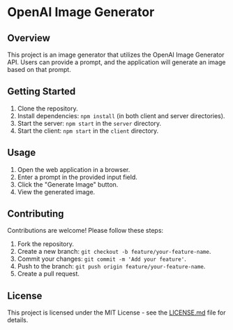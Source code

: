 # OpenAI Image Generator

## Overview
This project is an image generator that utilizes the OpenAI Image Generator API. Users can provide a prompt, and the application will generate an image based on that prompt.

## Getting Started
1. Clone the repository.
2. Install dependencies: `npm install` (in both client and server directories).
3. Start the server: `npm start` in the `server` directory.
4. Start the client: `npm start` in the `client` directory.

## Usage
1. Open the web application in a browser.
2. Enter a prompt in the provided input field.
3. Click the "Generate Image" button.
4. View the generated image.

## Contributing
Contributions are welcome! Please follow these steps:
1. Fork the repository.
2. Create a new branch: `git checkout -b feature/your-feature-name`.
3. Commit your changes: `git commit -m 'Add your feature'`.
4. Push to the branch: `git push origin feature/your-feature-name`.
5. Create a pull request.

## License
This project is licensed under the MIT License - see the [LICENSE.md](LICENSE.md) file for details.
